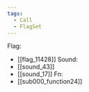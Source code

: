 ```yaml
---
tags:
  - Call
  - FlagSet
---
```

Flag:
- [[flag_11428]]
Sound:
- [[sound_43]]
- [[sound_17]]
Fn:
- [[sub000_function24]]
